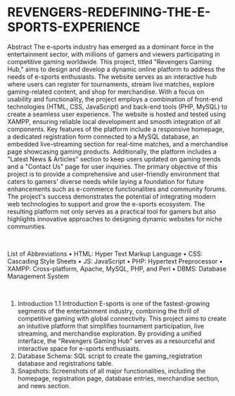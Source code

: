 # REVENGERS-REDEFINING-THE-E-SPORTS-EXPERIENCE
Abstract
The e-sports industry has emerged as a dominant force in the entertainment sector, with millions of gamers and viewers participating in competitive gaming worldwide. This project, titled "Revengers Gaming Hub," aims to design and develop a dynamic online platform to address the needs of e-sports enthusiasts. The website serves as an interactive hub where users can register for tournaments, stream live matches, explore gaming-related content, and shop for merchandise. With a focus on usability and functionality, the project employs a combination of front-end technologies (HTML, CSS, JavaScript) and back-end tools (PHP, MySQL) to create a seamless user experience. The website is hosted and tested using XAMPP, ensuring reliable local development and smooth integration of all components.
Key features of the platform include a responsive homepage, a dedicated registration form connected to a MySQL database, an embedded live-streaming section for real-time matches, and a merchandise page showcasing gaming products. Additionally, the platform includes a "Latest News & Articles" section to keep users updated on gaming trends and a "Contact Us" page for user inquiries. The primary objective of this project is to provide a comprehensive and user-friendly environment that caters to gamers' diverse needs while laying a foundation for future enhancements such as e-commerce functionalities and community forums.
The project's success demonstrates the potential of integrating modern web technologies to support and grow the e-sports ecosystem. The resulting platform not only serves as a practical tool for gamers but also highlights innovative approaches to designing dynamic websites for niche communities.

 




List of Abbreviations
•	HTML: Hyper Text Markup Language
•	CSS: Cascading Style Sheets
•	JS: JavaScript
•	PHP: Hypertext Preprocessor
•	XAMPP: Cross-platform, Apache, MySQL, PHP, and Perl
•	DBMS: Database Management System



 
1. Introduction
1.1 Introduction
E-sports is one of the fastest-growing segments of the entertainment industry, combining the thrill of competitive gaming with global connectivity. This project aims to create an intuitive platform that simplifies tournament participation, live streaming, and merchandise exploration. By providing a unified interface, the "Revengers Gaming Hub" serves as a resourceful and interactive space for e-sports enthusiasts.
2.	Database Schema: SQL script to create the gaming_registration database and registrations table.
3.	Snapshots: Screenshots of all major functionalities, including the homepage, registration page, database entries, merchandise section, and news section.



    
